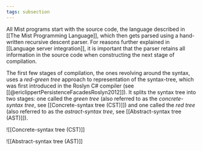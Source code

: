 ```yaml
---
tags: subsection
---
```


All Mist programs start with the source code, the language described in [[The Mist Programming Language]], which then gets parsed using a hand-written recursive descent parser. For reasons further explained in [[Language server integration]], it is important that the parser retains all information in the source code when constructing the next stage of compilation.

The first few stages of compilation, the ones revolving around the syntax, uses a _red-green tree_ approach to representation of the syntax-tree, which was first introduced in the Roslyn C# compiler (see [[@ericlippertPersistenceFacadesRoslyn2012]]). It splits the syntax tree into two stages: one called the _green tree_ (also referred to as the _concrete-syntax tree_, see [[Concrete-syntax tree (CST)]]) and one called the _red tree_ (also referred to as the _astract-syntax tree_, see [[Abstract-syntax tree (AST)]]).

![[Concrete-syntax tree (CST)]]

![[Abstract-syntax tree (AST)]]
